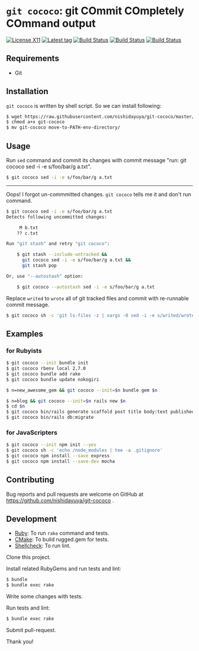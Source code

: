 # `git cococo`: git COmmit COmpletely COmmand output

[![License X11](https://img.shields.io/badge/license-X11-blue.svg)](https://raw.githubusercontent.com/nishidayuya/git-cococo/master/LICENSE.txt)
[![Latest tag](https://img.shields.io/github/v/tag/nishidayuya/git-cococo)](https://github.com/nishidayuya/git-cococo/tags)
[![Build Status](https://github.com/nishidayuya/git-cococo/workflows/ubuntu/badge.svg)](https://github.com/nishidayuya/git-cococo/actions?query=workflow%3Aubuntu)
[![Build Status](https://github.com/nishidayuya/git-cococo/workflows/windows/badge.svg)](https://github.com/nishidayuya/git-cococo/actions?query=workflow%3Awindows)
[![Build Status](https://github.com/nishidayuya/git-cococo/workflows/macos/badge.svg)](https://github.com/nishidayuya/git-cococo/actions?query=workflow%3Amacos)

## Requirements

* Git

## Installation

`git cococo` is written by shell script. So we can install following:

```sh
$ wget https://raw.githubusercontent.com/nishidayuya/git-cococo/master/exe/git-cococo
$ chmod a+x git-cococo
$ mv git-cococo move-to-PATH-env-directory/
```

## Usage

Run `sed` command and commit its changes with commit message "run: git cococo sed -i -e s/foo/bar/g a.txt".

```sh
$ git cococo sed -i -e s/foo/bar/g a.txt
```

---

Oops! I forgot un-commmitted changes. `git cococo` tells me it and don't run command.

```sh
$ git cococo sed -i -e s/foo/bar/g a.txt
Detects following uncommitted changes:

     M b.txt
    ?? c.txt

Run "git stash" and retry "git cococo":

    $ git stash --include-untracked &&
      git cococo sed -i -e s/foo/bar/g a.txt &&
      git stash pop

Or, use "--autostash" option:

    $ git cococo --autostash sed -i -e s/foo/bar/g a.txt
```

Replace `writed` to `wrote` all of git tracked files and commit with re-runnable commit message.

```sh
$ git cococo sh -c 'git ls-files -z | xargs -0 sed -i -e s/writed/wrote/g'
```

## Examples

### for Rubyists

```sh
$ git cococo --init bundle init
$ git cococo rbenv local 2.7.0
$ git cococo bundle add rake
$ git cococo bundle update nokogiri

$ n=new_awesome_gem && git cococo --init=$n bundle gem $n

$ n=blog && git cococo --init=$n rails new $n
$ cd $n
$ git cococo bin/rails generate scaffold post title body:text published_at:datetime
$ git cococo bin/rails db:migrate
```

### for JavaScripters

```sh
$ git cococo --init npm init --yes
$ git cococo sh -c 'echo /node_modules | tee -a .gitignore'
$ git cococo npm install --save express
$ git cococo npm install --save-dev mocha
```

## Contributing

Bug reports and pull requests are welcome on GitHub at https://github.com/nishidayuya/git-cococo .

## Development

* [Ruby](https://www.ruby-lang.org/): To run `rake` command and tests.
* [CMake](https://cmake.org/download/): To build rugged.gem for tests.
* [Shellcheck](https://github.com/koalaman/shellcheck#installing): To run lint.

Clone this project.

Install related RubyGems and run tests and lint:

```sh
$ bundle
$ bundle exec rake
```

Write some changes with tests.

Run tests and lint:

```sh
$ bundle exec rake
```

Submit pull-request.

Thank you!
